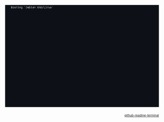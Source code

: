 <div align="justify">
<picture>
    <img alt="tty1" src="output.gif">
</picture>
<p align="right">
<a href="https://github.com/x0rzavi/github-readme-terminal/tree/main" style="font-size: 10px;">github-readme-terminal</a>